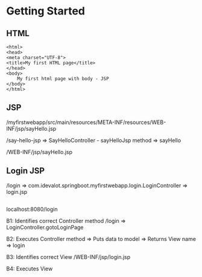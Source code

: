 # Getting Started

## HTML
```
<html>
<head>
<meta charset="UTF-8">
<title>My first HTML page</title>
</head>
<body>
	My first html page with body - JSP
</body>
</html>
```
## JSP
/myfirstwebapp/src/main/resources/META-INF/resources/WEB-INF/jsp/sayHello.jsp

/say-hello-jsp => SayHelloController - sayHelloJsp method => sayHello

/WEB-INF/jsp/sayHello.jsp

## Login JSP

/login => com.idevalot.springboot.myfirstwebapp.login.LoginController => login.jsp

## 
localhost:8080/login

B1: Identifies correct Controller method
/login => LoginController.gotoLoginPage

B2: Executes Controller method
=> Puts data to model
=> Returns View name => login

B3: Identifies correct View
/WEB-INF/jsp/login.jsp


B4: Executes View






